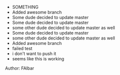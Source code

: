 * SOMETHING
* Added awesome branch
* Some dude decided to update master
* Some dude decided to update master
* some other dude decided to update master as well
* Some dude decided to update master
* some other dude decided to update master as well
* Added awesome branch
* failed test
* i don't want to push it
* seems like this is working

Author: FAlbar
